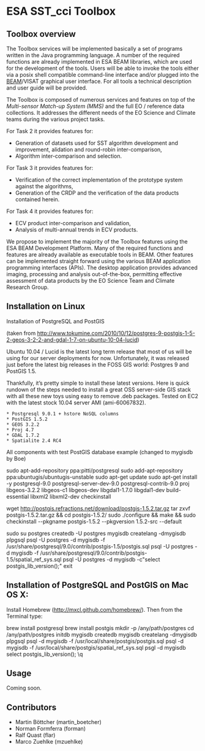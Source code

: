 ESA SST_cci Toolbox 
===================

Toolbox overview
----------------

The Toolbox services will be implemented basically a set of programs written in the Java
programming language. A number of the required functions are already implemented in
ESA BEAM libraries, which are used for the development of the tools. Users will be able 
to invoke the tools either via a posix
shell compatible command-line interface and/or plugged into the 
[BEAM](http://www.brockmann-consult.de/cms/web/beam/)/VISAT graphical
user interface. For all tools a technical description and user guide will be provided.

The Toolbox is composed of numerous services and features on top of the *Multi-sensor Match-up 
System (MMS)* and the full EO / reference data collections. It addresses the different 
needs of the EO Science and Climate teams during the various project tasks.

For Task 2 it provides features for:

* Generation of datasets used for SST algorithm development and improvement, alidation and round-robin inter-comparison,
* Algorithm inter-comparison and selection.

For Task 3 it provides features for:

* Verification of the correct implementation of the prototype system against the algorithms,
* Generation of the CRDP and the verification of the data products contained herein.

For Task 4 it provides features for:

* ECV product inter-comparison and validation,
* Analysis of multi-annual trends in ECV products.

We propose to implement the majority of the Toolbox features using the ESA BEAM Development 
Platform. Many of the required functions and features are already available as executable 
tools in BEAM. 
Other features can be implemented straight forward using the various BEAM application 
programming interfaces (APIs). The desktop application provides advanced imaging,
processing and analysis out-of-the-box, permitting effective assessment of data products 
by the EO Science Team and Climate Research Group.

Installation on Linux
------------

Installation of PostgreSQL and PostGIS

(taken from http://www.tokumine.com/2010/10/12/postgres-9-postgis-1-5-2-geos-3-2-2-and-gdal-1-7-on-ubuntu-10-04-lucid)

Ubuntu 10.04 / Lucid is the latest long term release that most of us will be using for our server deployments for now. Unfortunately, it was released just before the latest big releases in the FOSS GIS world: Postgres 9 and PostGIS 1.5.

Thankfully, it’s pretty simple to install these latest versions. Here is quick rundown of the steps needed to install a great OSS server-side GIS stack with all these new toys using easy to remove .deb packages. Tested on EC2 with the latest stock 10.04 server AMI (ami-60067832).

    * Postgresql 9.0.1 + hstore NoSQL columns
    * PostGIS 1.5.2
    * GEOS 3.2.2
    * Proj 4.7
    * GDAL 1.7.2
    * Spatialite 2.4 RC4

All components with test PostGIS database example (changed to mygisdb by Boe)

sudo apt-add-repository ppa:pitti/postgresql
sudo add-apt-repository ppa:ubuntugis/ubuntugis-unstable
sudo apt-get update
sudo apt-get install -y postgresql-9.0 postgresql-server-dev-9.0 postgresql-contrib-9.0 proj libgeos-3.2.2 libgeos-c1 libgeos-dev libgdal1-1.7.0 libgdal1-dev build-essential libxml2 libxml2-dev checkinstall

wget http://postgis.refractions.net/download/postgis-1.5.2.tar.gz
tar zxvf postgis-1.5.2.tar.gz && cd postgis-1.5.2/
sudo ./configure && make && sudo checkinstall --pkgname postgis-1.5.2 --pkgversion 1.5.2-src --default

sudo su postgres
createdb -U postgres mygisdb
createlang -dmygisdb plpgsql
psql -U postgres -d mygisdb -f /usr/share/postgresql/9.0/contrib/postgis-1.5/postgis.sql
psql -U postgres -d mygisdb -f /usr/share/postgresql/9.0/contrib/postgis-1.5/spatial_ref_sys.sql
psql -U postgres -d mygisdb -c"select postgis_lib_version();"
exit

Installation of PostgreSQL and PostGIS on Mac OS X:
---------------------

Install Homebrew (http://mxcl.github.com/homebrew/). Then from the Terminal type:

brew install postgresql
brew install postgis
mkdir -p /any/path/postgres
cd /any/path/postgres
initdb mygisdb
createdb mygisdb
createlang -dmygisdb plpgsql
psql -d mygisdb -f /usr/local/share/postgis/postgis.sql
psql -d mygisdb -f /usr/local/share/postgis/spatial_ref_sys.sql
psgl -d mygisdb
select postgis_lib_version();
\q

Usage
-----

Coming soon.

Contributors
------------

* Martin Böttcher (martin_boetcher)
* Norman Formferra (forman)
* Ralf Quast (flar)
* Marco Zuehlke (mzuehlke)
